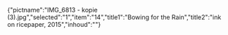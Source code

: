 {"pictname":"IMG_6813 - kopie (3).jpg","selected":"1","item":"14","title1":"Bowing for the Rain","title2":"ink on ricepaper, 2015","inhoud":""}